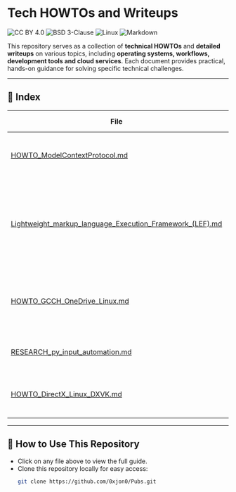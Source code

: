# Tech HOWTOs and Writeups

![CC BY 4.0](https://img.shields.io/badge/License-CC%20BY%204.0-D35400.svg) ![BSD 3-Clause](https://img.shields.io/badge/License-BSD%203--Clause-D35400.svg) ![Linux](https://img.shields.io/badge/Linux-optimized-D35400?logo=linux) ![Markdown](https://img.shields.io/badge/Markdown-optimized-D35400?logo=markdown)

This repository serves as a collection of **technical HOWTOs** and **detailed writeups** on various topics, including **operating systems, workflows, development tools and cloud services**. Each document provides practical, hands-on guidance for solving specific technical challenges.

---

## 📂 **Index**
| File | Description | Current As Of |
|------|------------|--------------|
| [HOWTO_ModelContextProtocol.md](./HOWTO_ModelContextProtocol.md.md) | Introduction to Model Context Protocol (MCP) | 2025 |
| [Lightweight_markup_language_Execution_Framework_(LEF).md](./Lightweight_markup_language_Execution_Framework_(LEF).md) | How Modernizing My Dev Workflow with `uv` Led To Rethinking My Entire Productivity System | 2025 |
| [HOWTO_GCCH_OneDrive_Linux.md](./HOWTO_GCCH_OneDrive_Linux.md) | Instructions for using `OneDrive` in MS GCC High (GCCH) on Linux. | 2024 |
| [RESEARCH_py_input_automation.md](./RESEARCH_py_input_automation.md) | Research on automating input using Python. | 2019 |
| [HOWTO_DirectX_Linux_DXVK.md](./HOWTO_DirectX_Linux_DXVK.md) | Guide to setting up DirectX on Linux using `DXVK`. | 2018 |

---

## 🔧 **How to Use This Repository**
- Click on any file above to view the full guide.
- Clone this repository locally for easy access:
  ```sh
  git clone https://github.com/0xjon0/Pubs.git
  ```
  
